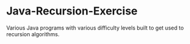 # Java-Recursion-Exercise
Various Java programs with various difficulty levels built to get used to recursion algorithms. 
